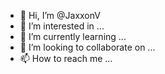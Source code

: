 - 👋 Hi, I’m @JaxxonV
- 👀 I’m interested in ...
- 🌱 I’m currently learning ...
- 💞️ I’m looking to collaborate on ...
- 📫 How to reach me ...

<!---
JaxxonV/JaxxonV is a ✨ special ✨ repository because its `README.md` (this file) appears on your GitHub profile.
You can click the Preview link to take a look at your changes.
--->
